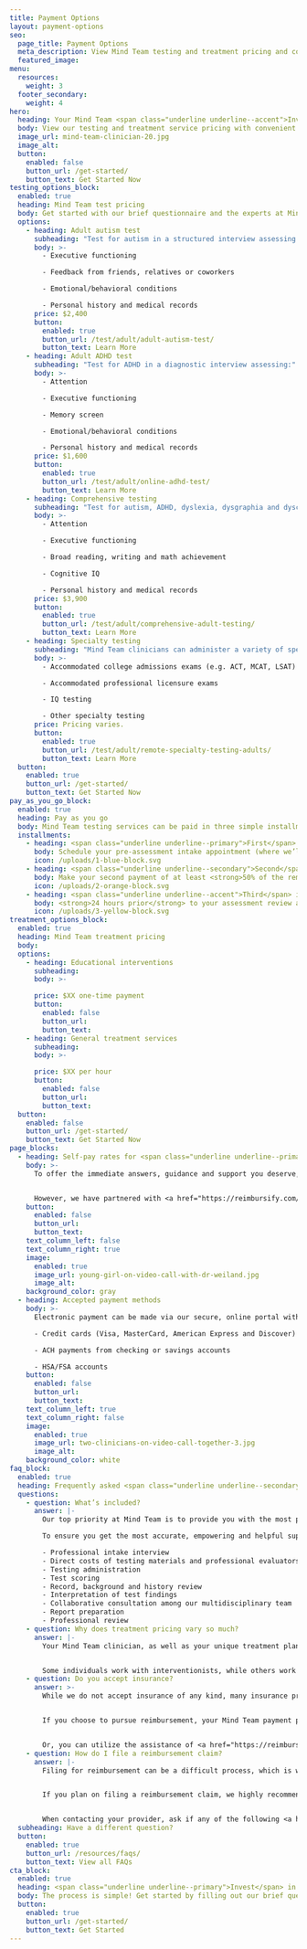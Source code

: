 ```yaml
---
title: Payment Options
layout: payment-options
seo:
  page_title: Payment Options
  meta_description: View Mind Team testing and treatment pricing and convenient online self-pay options and see what’s included in your investment.
  featured_image:
menu:
  resources:
    weight: 3
  footer_secondary:
    weight: 4
hero:
  heading: Your Mind Team <span class="underline underline--accent">Investment</span>
  body: View our testing and treatment service pricing with convenient online self-pay options and learn about everything included in your investment.
  image_url: mind-team-clinician-20.jpg
  image_alt:
  button:
    enabled: false
    button_url: /get-started/
    button_text: Get Started Now
testing_options_block:
  enabled: true
  heading: Mind Team test pricing
  body: Get started with our brief questionnaire and the experts at Mind Team will help you determine the test that best suits your child’s needs.
  options:
    - heading: Adult autism test
      subheading: "Test for autism in a structured interview assessing:"
      body: >-
        - Executive functioning

        - Feedback from friends, relatives or coworkers

        - Emotional/behavioral conditions

        - Personal history and medical records
      price: $2,400
      button:
        enabled: true
        button_url: /test/adult/adult-autism-test/
        button_text: Learn More
    - heading: Adult ADHD test
      subheading: "Test for ADHD in a diagnostic interview assessing:"
      body: >-
        - Attention

        - Executive functioning

        - Memory screen

        - Emotional/behavioral conditions

        - Personal history and medical records
      price: $1,600
      button:
        enabled: true
        button_url: /test/adult/online-adhd-test/
        button_text: Learn More
    - heading: Comprehensive testing
      subheading: "Test for autism, ADHD, dyslexia, dysgraphia and dyscalculia all in one comprehensive diagnostic interview assessing:"
      body: >-
        - Attention

        - Executive functioning

        - Broad reading, writing and math achievement

        - Cognitive IQ

        - Personal history and medical records
      price: $3,900
      button:
        enabled: true
        button_url: /test/adult/comprehensive-adult-testing/
        button_text: Learn More
    - heading: Specialty testing
      subheading: "Mind Team clinicians can administer a variety of specialized tests including: "
      body: >-
        - Accommodated college admissions exams (e.g. ACT, MCAT, LSAT) 

        - Accommodated professional licensure exams

        - IQ testing

        - Other specialty testing
      price: Pricing varies.
      button:
        enabled: true
        button_url: /test/adult/remote-specialty-testing-adults/
        button_text: Learn More
  button:
    enabled: true
    button_url: /get-started/
    button_text: Get Started Now
pay_as_you_go_block:
  enabled: true
  heading: Pay as you go
  body: Mind Team testing services can be paid in three simple installments throughout your testing process.
  installments:
    - heading: <span class="underline underline--primary">First</span> installment
      body: Schedule your pre-assessment intake appointment (where we’ll determine which Mind Test is right for you) with an initial <strong>$150 deposit</strong>.
      icon: /uploads/1-blue-block.svg
    - heading: <span class="underline underline--secondary">Second</span> installment
      body: Make your second payment of at least <strong>50% of the remaining balance</strong> to schedule your assessment.
      icon: /uploads/2-orange-block.svg
    - heading: <span class="underline underline--accent">Third</span> installment
      body: <strong>24 hours prior</strong> to your assessment review appointment, final payment of any remaining balance is due.
      icon: /uploads/3-yellow-block.svg
treatment_options_block:
  enabled: true
  heading: Mind Team treatment pricing
  body:
  options:
    - heading: Educational interventions
      subheading:
      body: >-

      price: $XX one-time payment
      button:
        enabled: false
        button_url:
        button_text:
    - heading: General treatment services
      subheading:
      body: >-

      price: $XX per hour
      button:
        enabled: false
        button_url:
        button_text:
  button:
    enabled: false
    button_url: /get-started/
    button_text: Get Started Now
page_blocks:
  - heading: Self-pay rates for <span class="underline underline--primary">immediate support</span>
    body: >-
      To offer the immediate answers, guidance and support you deserve, free from referral requirements and other obstacles, Mind Team does not accept insurance. 


      However, we have partnered with <a href="https://reimbursify.com/" target="_blank" rel="noopener noreferrer nofollower">Reimbursify</a> and <a href="https://www.zaya.health/" target="_blank" rel="noopener noreferrer nofollower">Zaya Health</a> to assist you in getting your testing and/or treatment reimbursed (if your provider covers out-of-network testing and treatment), without the typical stress of filing a claim.
    button:
      enabled: false
      button_url:
      button_text:
    text_column_left: false
    text_column_right: true
    image:
      enabled: true
      image_url: young-girl-on-video-call-with-dr-weiland.jpg
      image_alt:
    background_color: gray
  - heading: Accepted payment methods
    body: >-
      Electronic payment can be made via our secure, online portal with the following methods: 

      - Credit cards (Visa, MasterCard, American Express and Discover)

      - ACH payments from checking or savings accounts 

      - HSA/FSA accounts
    button:
      enabled: false
      button_url:
      button_text:
    text_column_left: true
    text_column_right: false
    image:
      enabled: true
      image_url: two-clinicians-on-video-call-together-3.jpg
      image_alt:
    background_color: white
faq_block:
  enabled: true
  heading: Frequently asked <span class="underline underline--secondary">questions</span>
  questions:
    - question: What’s included?
      answer: |-
        Our top priority at Mind Team is to provide you with the most professional neurodivergent testing possible, which includes hours of behind-the scenes work from our multidisciplinary team.

        To ensure you get the most accurate, empowering and helpful support possible, your Mind Team testing investment includes:

        - Professional intake interview
        - Direct costs of testing materials and professional evaluators
        - Testing administration
        - Test scoring
        - Record, background and history review
        - Interpretation of test findings
        - Collaborative consultation among our multidisciplinary team
        - Report preparation
        - Professional review
    - question: Why does treatment pricing vary so much?
      answer: |-
        Your Mind Team clinician, as well as your unique treatment plan, is customized to your/your child’s specific mind and needs. 


        Some individuals work with interventionists, while others work with school psychologists or clinicians specializing in autism or ADHD treatment. Your hourly treatment rate will depend on the type of clinician that best suits your needs.
    - question: Do you accept insurance?
      answer: >-
        While we do not accept insurance of any kind, many insurance providers offer out-of-network reimbursement for professional testing and/or treatment services. 


        If you choose to pursue reimbursement, your Mind Team payment process will remain the same. Once you’ve made your electronic payment via our online portal, you’ll can then file a claim with your insurance provider for full or partial reimbursement, depending on your coverage. 


        Or, you can utilize the assistance of <a href="https://reimbursify.com/" target="_blank" rel="noopener noreferrer nofollower">Reimbursify</a> and <a href="https://www.zaya.health/" target="_blank" rel="noopener noreferrer nofollower">Zaya Health</a>, who we’ve partnered with to make the reimbursement process less of a hassle.
    - question: How do I file a reimbursement claim?
      answer: |-
        Filing for reimbursement can be a difficult process, which is why we’ve partnered with <a href="https://reimbursify.com/" target="_blank" rel="noopener noreferrer nofollower">Reimbursify</a> and <a href="https://www.zaya.health/" target="_blank" rel="noopener noreferrer nofollower">Zaya Health</a>. These companies help file your claim quickly and do the hard work for you.


        If you plan on filing a reimbursement claim, we highly recommend contacting your insurance provider prior to scheduling your Mind Team service. Some providers require <a href="https://www.priorauthtraining.org/prior-authorization/" target="_blank" rel="noopener noreferrer nofollower">prior authorization</a> to approve reimbursement coverage. 


        When contacting your provider, ask if any of the following <a href="https://www.ama-assn.org/practice-management/cpt/cpt-overview-and-code-approval" target="_blank" rel="noopener noreferrer nofollower">CPT codes</a> need prior authorization for qualify or reimbursement: 96130, 96131, 96132, 96133, 96136, 96137, 96112, 96113, 96125.
  subheading: Have a different question?
  button:
    enabled: true
    button_url: /resources/faqs/
    button_text: View all FAQs
cta_block:
  enabled: true
  heading: <span class="underline underline--primary">Invest</span> in your mind.
  body: The process is simple! Get started by filling out our brief questionnaire.
  button:
    enabled: true
    button_url: /get-started/
    button_text: Get Started
---
```

